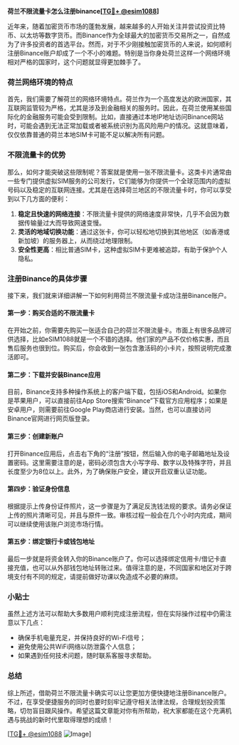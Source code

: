 **荷兰不限流量卡怎么注册binance[[TG💪+ @esim1088](https://t.me/s/esim1088)]**

近年来，随着加密货币市场的蓬勃发展，越来越多的人开始关注并尝试投资比特币、以太坊等数字货币。而Binance作为全球最大的加密货币交易所之一，自然成为了许多投资者的首选平台。然而，对于不少刚接触加密货币的人来说，如何顺利注册Binance账户却成了一个不小的难题。特别是当你身处荷兰这样一个网络环境相对严格的国家时，这个问题就显得更加棘手了。

### 荷兰网络环境的特点

首先，我们需要了解荷兰的网络环境特点。荷兰作为一个高度发达的欧洲国家，其互联网监管较为严格，尤其是涉及到金融相关的服务时。因此，在荷兰使用某些国际化的金融服务可能会受到限制。比如，直接通过本地IP地址访问Binance网站时，可能会遇到无法正常加载或者被系统识别为高风险用户的情况。这就意味着，仅仅依靠普通的荷兰本地SIM卡可能不足以解决所有问题。

### 不限流量卡的优势

那么，如何才能突破这些限制呢？答案就是使用一张不限流量卡。这类卡片通常由一些专门提供虚拟SIM服务的公司发行，它们能够为你提供一个全球范围内的虚拟号码以及稳定的互联网连接。尤其是在选择荷兰地区的不限流量卡时，你可以享受到以下几方面的便利：

1. **稳定且快速的网络连接**：不限流量卡提供的网络速度非常快，几乎不会因为数据传输量过大而导致网速变慢。
2. **灵活的地域切换功能**：通过这张卡，你可以轻松地切换到其他地区（如香港或新加坡）的服务器上，从而绕过地理限制。
3. **安全性更高**：相比普通SIM卡，这种虚拟SIM卡更难被追踪，有助于保护个人隐私。

### 注册Binance的具体步骤

接下来，我们就来详细讲解一下如何利用荷兰不限流量卡成功注册Binance账户。

#### 第一步：购买合适的不限流量卡

在开始之前，你需要先购买一张适合自己的荷兰不限流量卡。市面上有很多品牌可供选择，比如eSIM1088就是一个不错的选择。他们家的产品不仅价格实惠，而且售后服务也很到位。购买后，你会收到一张包含激活码的小卡片，按照说明完成激活即可。

#### 第二步：下载并安装Binance应用

目前，Binance支持多种操作系统上的客户端下载，包括iOS和Android。如果你是苹果用户，可以直接前往App Store搜索“Binance”下载官方应用程序；如果是安卓用户，则需要前往Google Play商店进行安装。当然，也可以直接访问Binance官网进行网页版登录。

#### 第三步：创建新账户

打开Binance应用后，点击右下角的“注册”按钮，然后输入你的电子邮箱地址及设置密码。这里需要注意的是，密码必须包含大小写字母、数字以及特殊字符，并且长度至少为8位以上。此外，为了确保账户安全，建议开启双重认证功能。

#### 第四步：验证身份信息

根据提示上传身份证件照片，这一步骤是为了满足反洗钱法规的要求。请务必保证上传的照片清晰可见，并且与原件一致。审核过程一般会在几个小时内完成，期间可以继续使用该账户浏览市场行情。

#### 第五步：绑定银行卡或钱包地址

最后一步就是将资金转入你的Binance账户了。你可以选择绑定信用卡/借记卡直接充值，也可以从外部钱包地址转账过来。值得注意的是，不同国家和地区对于跨境支付有不同的规定，请提前做好功课以免造成不必要的麻烦。

### 小贴士

虽然上述方法可以帮助大多数用户顺利完成注册流程，但在实际操作过程中仍需注意以下几点：

- 确保手机电量充足，并保持良好的Wi-Fi信号；
- 避免使用公共WiFi网络以防泄露个人信息；
- 如果遇到任何技术问题，随时联系客服寻求帮助。

### 总结

综上所述，借助荷兰不限流量卡确实可以让您更加方便快捷地注册Binance账户。不过，在享受便捷服务的同时也要时刻牢记遵守相关法律法规，合理规划投资策略，切勿盲目跟风操作。希望这篇文章能对你有所帮助，祝大家都能在这个充满机遇与挑战的新时代里取得理想的成绩！

[[TG💪+ @esim1088](https://t.me/s/esim1088) ![Image](https://i.postimg.cc/4NQfJmqS/Snipaste-2025-05-13-00-14-12.png)]